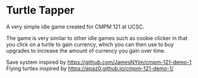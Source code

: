 # Turtle Tapper

A very simple idle game created for CMPM 121 at UCSC.

The game is very similar to other idle games such as cookie clicker in that you click on a turtle to gain currency, which you can then use to buy upgrades to increase the amount of currency you gain over time.

Save system inspired by https://github.com/JamesNYim/cmpm-121-demo-1
Flying turtles inspired by https://epaz0.github.io/cmpm-121-demo-1/
